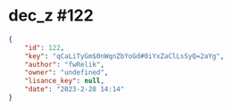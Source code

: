 
# dec_z #122
                
```JSON
{
    "id": 122,
    "key": "qCaLiTyGm$0nWqnZbYoGd#0iYxZaClLsSyQ=2aYg",
    "author": "fwRelik",
    "owner": "undefined",
    "lisance_key": null,
    "date": "2023-2-28 14:14"
}
```
    